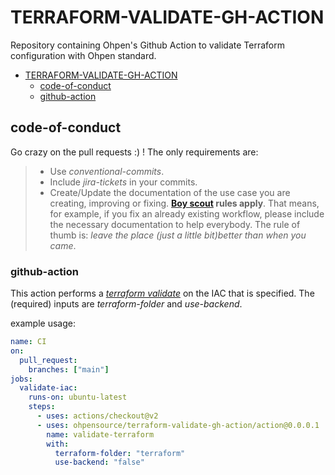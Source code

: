 # TERRAFORM-VALIDATE-GH-ACTION

Repository containing Ohpen's Github Action to validate Terraform configuration with Ohpen standard.

- [TERRAFORM-VALIDATE-GH-ACTION](#TERRAFORM-VALIDATE-GH-ACTION)
  - [code-of-conduct](#code-of-conduct)
  - [github-action](#github-action)

## code-of-conduct

Go crazy on the pull requests :) ! The only requirements are:

> - Use _conventional-commits_.
> - Include _jira-tickets_ in your commits.
> - Create/Update the documentation of the use case you are creating, improving or fixing. **[Boy scout](https://biratkirat.medium.com/step-8-the-boy-scout-rule-robert-c-martin-uncle-bob-9ac839778385) rules apply**. That means, for example, if you fix an already existing workflow, please include the necessary documentation to help everybody. The rule of thumb is: _leave the place (just a little bit)better than when you came_.

### github-action

This action performs a [_terraform validate_](https://www.terraform.io/cli/commands/validate) on the IAC that is specified. The (required) inputs are _terraform-folder_ and _use-backend_.

example usage:

```yaml
name: CI
on:
  pull_request:
    branches: ["main"]
jobs:
  validate-iac:
    runs-on: ubuntu-latest
    steps:
      - uses: actions/checkout@v2
      - uses: ohpensource/terraform-validate-gh-action/action@0.0.0.1
        name: validate-terraform
        with:
          terraform-folder: "terraform"
          use-backend: "false"
```
